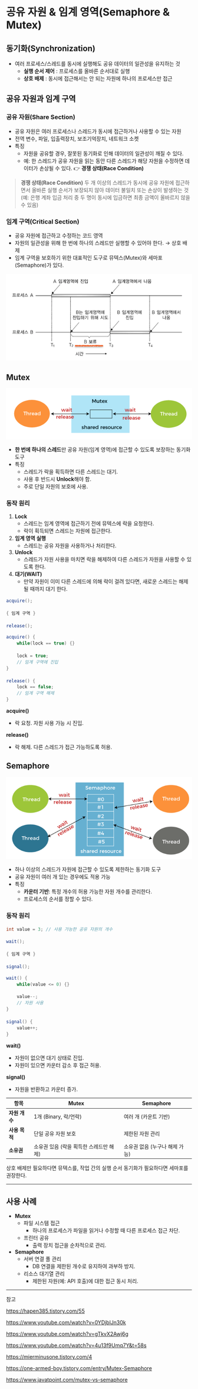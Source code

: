 # 공유 자원 & 임계 영역(Semaphore & Mutex)

## 동기화(Synchronization)
- 여러 프로세스/스레드를 동시에 실행해도 공유 데이터의 일관성을 유지하는 것
    - **실행 순서 제어** : 프로세스를 올바른 순서대로 실행
    - **상호 배제** : 동시에 접근해서는 안 되는 자원에 하나의 프로세스만 접근
    


## 공유 자원과 임계 구역

### 공유 자원(Share Section)

- 공유 자원은 여러 프로세스나 스레드가 동시에 접근하거나 사용할 수 있는 자원
- 전역 변수, 파일, 입출력장치, 보조기억장치, 네트워크 소켓
- 특징
    - 자원을 공유할 경우, 잘못된 동기화로 인해 데이터의 일관성이 깨질 수 있다.
    - 예: 한 스레드가 공유 자원을 읽는 동안 다른 스레드가 해당 자원을 수정하면 데이터가 손상될 수 있다.  👉 **경쟁 상태(Race Condition)**
    

> **경쟁 상태(Race Condition)** 
두 개 이상의 스레드가 동시에 공유 자원에 접근하면서 올바른 실행 순서가 보장되지 않아 데이터 불일치 또는 손상이 발생하는 것
(예: 은행 계좌 입금 처리 중 두 명이 동시에 입금하면 최종 금액이 올바르지 않을 수 있음)
> 

### 임계 구역(Critical Section)

- 공유 자원에 접근하고 수정하는 코드 영역
- 자원의 일관성을 위해 한 번에 하나의 스레드만 실행할 수 있어야 한다.  → 상호 배제
- 임계 구역을 보호하기 위한 대표적인 도구로 뮤텍스(Mutex)와 세마포(Semaphore)가 있다.

![](/OS/img/os_mutex_semaphore_1.png)

## **Mutex**

![](/OS/img/os_mutex_semaphore_2.png)

- **한 번에 하나의 스레드**만 공유 자원(임계 영역)에 접근할 수 있도록 보장하는 동기화 도구
- 특징
    - 스레드가 락을 획득하면 다른 스레드는 대기.
    - 사용 후 반드시 **Unlock**해야 함.
    - 주로 단일 자원의 보호에 사용.
    

### **동작 원리**

1. **Lock**
    - 스레드는 임계 영역에 접근하기 전에 뮤텍스에 락을 요청한다.
    - 락이 획득되면 스레드는 자원에 접근한다.
2. **임계 영역 실행**
    - 스레드는 공유 자원을 사용하거나 처리한다.
3. **Unlock**
    - 스레드가 자원 사용을 마치면 락을 해제하여 다른 스레드가 자원을 사용할 수 있도록 한다.
4. **대기(WAIT)**
    - 만약 자원이 이미 다른 스레드에 의해 락이 걸려 있다면, 새로운 스레드는 해제될 때까지 대기 한다.

```java
acquire();

{ 임계 구역 }

release();
```

```java
acquire() {
	while(lock == true) {}
	
	lock = true;
	// 임계 구역에 진입
}

release() {
	lock == false;
	// 임계 구역 해제
}
```

**acquire()** 

- 락 요청. 자원 사용 가능 시 진입.

**release()** 

- 락 해제. 다른 스레드가 접근 가능하도록 허용.

## **Semaphore**

![](/OS/img/os_mutex_semaphore_3.png)


- 하나 이상의 스레드가 자원에 접근할 수 있도록 제한하는 동기화 도구
- 공유 자원이 여러 개 있는 경우에도 적용 가능
- 특징
    - **카운터 기반**: 특정 개수의 허용 가능한 자원 개수를 관리한다.
    - 프로세스의 순서를 정할 수 있다.

### 동작 원리

```java
int value = 3; // 사용 가능한 공유 자원의 개수

wait();

{ 임계 구역 }

signal();
```

```java
wait() {
	while(value <= 0) {}
	
	value--;
	// 자원 사용
}

signal() {
	value++;
}
```

**wait()**

- 자원이 없으면 대기 상태로 진입.
- 자원이 있으면 카운터 감소 후 접근 허용.

**signal()**

- 자원을 반환하고 카운터 증가.



| 항목 | Mutex | Semaphore |
| --- | --- | --- |
| **자원 개수** | 1개 (Binary, 락/언락) | 여러 개 (카운트 기반) |
| **사용 목적** | 단일 공유 자원 보호 | 제한된 자원 관리 |
| **소유권** | 소유권 있음 (락을 획득한 스레드만 해제) | 소유권 없음 (누구나 해제 가능) |

상호 배제만 필요하다면 뮤텍스를, 작업 간의 실행 순서 동기화가 필요하다면 세마포를 권장한다.

---

## 사용 사례

- **Mutex**
    - 파일 시스템 접근
        - 하나의 프로세스가 파일을 읽거나 수정할 때 다른 프로세스 접근 차단.
    - 프린터 공유
        - 출력 장치 접근을 순차적으로 관리.
- **Semaphore**
    - 서버 연결 풀 관리
        - DB 연결을 제한된 개수로 유지하여 과부하 방지.
    - 리소스 대기열 관리
        - 제한된 자원(예: API 호출)에 대한 접근 동시 처리.

---
 


참고

https://hapen385.tistory.com/55

https://www.youtube.com/watch?v=0YDjblJn30k

https://www.youtube.com/watch?v=gTkvX2Awj6g

https://www.youtube.com/watch?v=4u13f9Umq7Y&t=58s

https://mierminusone.tistory.com/4

https://one-armed-boy.tistory.com/entry/Mutex-Semaphore

https://www.javatpoint.com/mutex-vs-semaphore